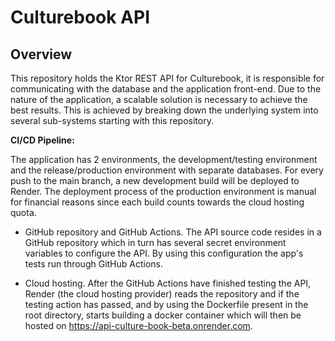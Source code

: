 # Culturebook API

## Overview

This repository holds the Ktor REST API for Culturebook, it is responsible for communicating with the database and the
application front-end. Due to the nature of the application, a scalable solution is necessary to achieve the best
results. This is achieved by breaking down the underlying system into several sub-systems starting with this repository.

**CI/CD Pipeline:**

The application has 2 environments, the development/testing environment and the release/production environment with
separate databases.
For every push to the main branch, a new development build will be deployed to Render. The deployment process of the
production environment is manual for financial reasons since each build counts towards the cloud hosting quota.

- GitHub repository and GitHub Actions. The API source code resides in a GitHub repository which in turn has several
  secret environment variables to configure the API. By using this configuration the app's tests run through GitHub
  Actions.

- Cloud hosting. After the GitHub Actions have finished testing the API, Render (the cloud hosting provider) reads the
  repository and if the testing action has passed, and by using the Dockerfile present in the root directory, starts
  building a docker container which will then be hosted on <https://api-culture-book-beta.onrender.com>.
